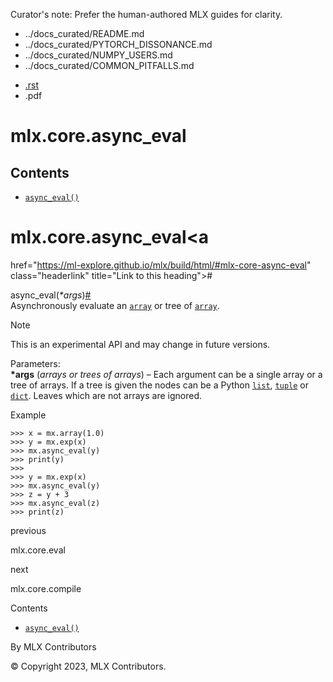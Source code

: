 Curator's note: Prefer the human-authored MLX guides for clarity.
- ../docs_curated/README.md
- ../docs_curated/PYTORCH_DISSONANCE.md
- ../docs_curated/NUMPY_USERS.md
- ../docs_curated/COMMON_PITFALLS.md


<div id="main-content" class="bd-main" role="main">

<div class="sbt-scroll-pixel-helper">

</div>

<div class="bd-content">

<div class="bd-article-container">

<div class="bd-header-article d-print-none">

<div class="header-article-items header-article__inner">

<div class="header-article-items__start">

<div class="header-article-item">

<span class="fa-solid fa-bars"></span>

</div>

</div>

<div class="header-article-items__end">

<div class="header-article-item">

<div class="article-header-buttons">

<a href="https://github.com/ml-explore/mlx"
class="btn btn-sm btn-source-repository-button"
data-bs-placement="bottom" data-bs-toggle="tooltip" target="_blank"
title="Source repository"><span class="btn__icon-container"> <em></em>
</span></a>

<div class="dropdown dropdown-download-buttons">

- <a
  href="https://ml-explore.github.io/mlx/build/html/_sources/python/_autosummary/mlx.core.async_eval.rst"
  class="btn btn-sm btn-download-source-button dropdown-item"
  data-bs-placement="left" data-bs-toggle="tooltip" target="_blank"
  title="Download source file"><span class="btn__icon-container">
  <em></em> </span> <span class="btn__text-container">.rst</span></a>
- <span class="btn__icon-container"> </span>
  <span class="btn__text-container">.pdf</span>

</div>

<span class="btn__icon-container"> </span>

<span class="fa-solid fa-list"></span>

</div>

</div>

</div>

</div>

</div>

<div id="jb-print-docs-body" class="onlyprint">

# mlx.core.async_eval

<div id="print-main-content">

<div id="jb-print-toc">

<div>

## Contents

</div>

- <a
  href="https://ml-explore.github.io/mlx/build/html/#mlx.core.async_eval"
  class="reference internal nav-link"><span class="pre"><code
  class="docutils literal notranslate">async_eval()</code></span></a>

</div>

</div>

</div>

<div id="searchbox">

</div>

<div id="mlx-core-async-eval" class="section">

# mlx.core.async_eval<a
href="https://ml-explore.github.io/mlx/build/html/#mlx-core-async-eval"
class="headerlink" title="Link to this heading">#</a>

<span class="sig-name descname"><span class="pre">async_eval</span></span><span class="sig-paren">(</span>*<span class="o"><span class="pre">\*</span></span><span class="n"><span class="pre">args</span></span>*<span class="sig-paren">)</span><a
href="https://ml-explore.github.io/mlx/build/html/#mlx.core.async_eval"
class="headerlink" title="Link to this definition">#</a>  
Asynchronously evaluate an <a
href="https://ml-explore.github.io/mlx/build/html/python/_autosummary/mlx.core.array.html#mlx.core.array"
class="reference internal" title="mlx.core.array"><span
class="pre"><code class="sourceCode python">array</code></span></a> or
tree of <a
href="https://ml-explore.github.io/mlx/build/html/python/_autosummary/mlx.core.array.html#mlx.core.array"
class="reference internal" title="mlx.core.array"><span
class="pre"><code class="sourceCode python">array</code></span></a>.

<div class="admonition note">

Note

This is an experimental API and may change in future versions.

</div>

Parameters<span class="colon">:</span>  
**\*args** (*arrays* *or* *trees* *of* *arrays*) – Each argument can be
a single array or a tree of arrays. If a tree is given the nodes can be
a Python <a href="https://docs.python.org/3/library/stdtypes.html#list"
class="reference external" title="(in Python v3.13)"><span
class="pre"><code
class="sourceCode python"><span class="bu">list</span></code></span></a>,
<a href="https://docs.python.org/3/library/stdtypes.html#tuple"
class="reference external" title="(in Python v3.13)"><span
class="pre"><code
class="sourceCode python"><span class="bu">tuple</span></code></span></a>
or <a href="https://docs.python.org/3/library/stdtypes.html#dict"
class="reference external" title="(in Python v3.13)"><span
class="pre"><code
class="sourceCode python"><span class="bu">dict</span></code></span></a>.
Leaves which are not arrays are ignored.

Example

<div class="doctest highlight-default notranslate">

<div class="highlight">

    >>> x = mx.array(1.0)
    >>> y = mx.exp(x)
    >>> mx.async_eval(y)
    >>> print(y)
    >>>
    >>> y = mx.exp(x)
    >>> mx.async_eval(y)
    >>> z = y + 3
    >>> mx.async_eval(z)
    >>> print(z)

</div>

</div>

</div>

<div class="prev-next-area">

<a
href="https://ml-explore.github.io/mlx/build/html/python/_autosummary/mlx.core.eval.html"
class="left-prev" title="previous page"><em></em></a>

<div class="prev-next-info">

previous

mlx.core.eval

</div>

<a
href="https://ml-explore.github.io/mlx/build/html/python/_autosummary/mlx.core.compile.html"
class="right-next" title="next page"></a>

<div class="prev-next-info">

next

mlx.core.compile

</div>

</div>

</div>

<div class="bd-sidebar-secondary bd-toc">

<div class="sidebar-secondary-items sidebar-secondary__inner">

<div class="sidebar-secondary-item">

<div class="page-toc tocsection onthispage">

Contents

</div>

- <a
  href="https://ml-explore.github.io/mlx/build/html/#mlx.core.async_eval"
  class="reference internal nav-link"><span class="pre"><code
  class="docutils literal notranslate">async_eval()</code></span></a>

</div>

</div>

</div>

</div>

<div class="bd-footer-content__inner container">

<div class="footer-item">

By MLX Contributors

</div>

<div class="footer-item">

© Copyright 2023, MLX Contributors.  

</div>

<div class="footer-item">

</div>

<div class="footer-item">

</div>

</div>

</div>
